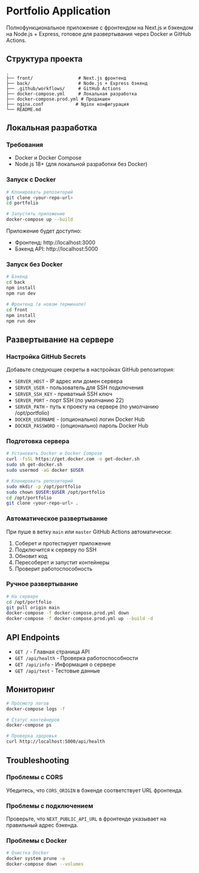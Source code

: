 # Portfolio Application

Полнофункциональное приложение с фронтендом на Next.js и бэкендом на Node.js + Express, готовое для развертывания через Docker и GitHub Actions.

## Структура проекта

```
.
├── front/                 # Next.js фронтенд
├── back/                  # Node.js + Express бэкенд
├── .github/workflows/     # GitHub Actions
├── docker-compose.yml     # Локальная разработка
├── docker-compose.prod.yml # Продакшен
├── nginx.conf            # Nginx конфигурация
└── README.md
```

## Локальная разработка

### Требования
- Docker и Docker Compose
- Node.js 18+ (для локальной разработки без Docker)

### Запуск с Docker

```bash
# Клонировать репозиторий
git clone <your-repo-url>
cd portfolio

# Запустить приложение
docker-compose up --build
```

Приложение будет доступно:
- Фронтенд: http://localhost:3000
- Бэкенд API: http://localhost:5000

### Запуск без Docker

```bash
# Бэкенд
cd back
npm install
npm run dev

# Фронтенд (в новом терминале)
cd front
npm install
npm run dev
```

## Развертывание на сервере

### Настройка GitHub Secrets

Добавьте следующие секреты в настройках GitHub репозитория:

- `SERVER_HOST` - IP адрес или домен сервера
- `SERVER_USER` - пользователь для SSH подключения
- `SERVER_SSH_KEY` - приватный SSH ключ
- `SERVER_PORT` - порт SSH (по умолчанию 22)
- `SERVER_PATH` - путь к проекту на сервере (по умолчанию /opt/portfolio)
- `DOCKER_USERNAME` - (опционально) логин Docker Hub
- `DOCKER_PASSWORD` - (опционально) пароль Docker Hub

### Подготовка сервера

```bash
# Установить Docker и Docker Compose
curl -fsSL https://get.docker.com -o get-docker.sh
sudo sh get-docker.sh
sudo usermod -aG docker $USER

# Клонировать репозиторий
sudo mkdir -p /opt/portfolio
sudo chown $USER:$USER /opt/portfolio
cd /opt/portfolio
git clone <your-repo-url> .
```

### Автоматическое развертывание

При пуше в ветку `main` или `master` GitHub Actions автоматически:
1. Соберет и протестирует приложение
2. Подключится к серверу по SSH
3. Обновит код
4. Пересоберет и запустит контейнеры
5. Проверит работоспособность

### Ручное развертывание

```bash
# На сервере
cd /opt/portfolio
git pull origin main
docker-compose -f docker-compose.prod.yml down
docker-compose -f docker-compose.prod.yml up --build -d
```

## API Endpoints

- `GET /` - Главная страница API
- `GET /api/health` - Проверка работоспособности
- `GET /api/info` - Информация о сервере
- `GET /api/test` - Тестовые данные

## Мониторинг

```bash
# Просмотр логов
docker-compose logs -f

# Статус контейнеров
docker-compose ps

# Проверка здоровья
curl http://localhost:5000/api/health
```

## Troubleshooting

### Проблемы с CORS
Убедитесь, что `CORS_ORIGIN` в бэкенде соответствует URL фронтенда.

### Проблемы с подключением
Проверьте, что `NEXT_PUBLIC_API_URL` в фронтенде указывает на правильный адрес бэкенда.

### Проблемы с Docker
```bash
# Очистка Docker
docker system prune -a
docker-compose down --volumes
```